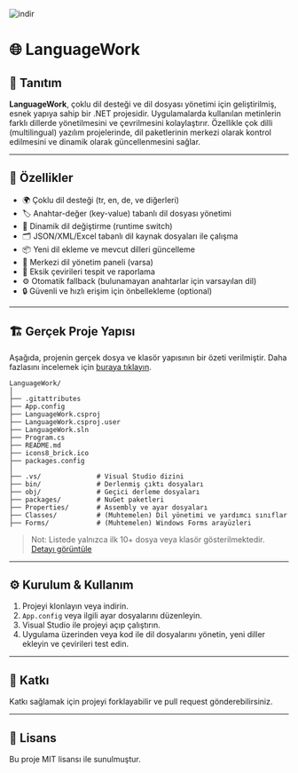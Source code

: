 ![indir](https://github.com/user-attachments/assets/54cdaaf1-f4a3-4cad-b9b1-e882d6cc2f5e)

# 🌐 LanguageWork

## 📝 Tanıtım

**LanguageWork**, çoklu dil desteği ve dil dosyası yönetimi için geliştirilmiş, esnek yapıya sahip bir .NET projesidir. Uygulamalarda kullanılan metinlerin farklı dillerde yönetilmesini ve çevrilmesini kolaylaştırır. Özellikle çok dilli (multilingual) yazılım projelerinde, dil paketlerinin merkezi olarak kontrol edilmesini ve dinamik olarak güncellenmesini sağlar.

---

## 🚀 Özellikler

- 🌍 Çoklu dil desteği (tr, en, de, ve diğerleri)
- 🏷️ Anahtar-değer (key-value) tabanlı dil dosyası yönetimi
- 🔄 Dinamik dil değiştirme (runtime switch)
- 🗂️ JSON/XML/Excel tabanlı dil kaynak dosyaları ile çalışma
- 📦 Yeni dil ekleme ve mevcut dilleri güncelleme
- 📝 Merkezi dil yönetim paneli (varsa)
- 🚦 Eksik çevirileri tespit ve raporlama
- ⚙️ Otomatik fallback (bulunamayan anahtarlar için varsayılan dil)
- 🔒 Güvenli ve hızlı erişim için önbellekleme (optional)

---

## 🏗️ Gerçek Proje Yapısı

Aşağıda, projenin gerçek dosya ve klasör yapısının bir özeti verilmiştir. Daha fazlasını incelemek için [buraya tıklayın](https://github.com/dogukankosan/LanguageWork/tree/main).

```
LanguageWork/
│
├── .gitattributes
├── App.config
├── LanguageWork.csproj
├── LanguageWork.csproj.user
├── LanguageWork.sln
├── Program.cs
├── README.md
├── icons8_brick.ico
├── packages.config
│
├── .vs/              # Visual Studio dizini
├── bin/              # Derlenmiş çıktı dosyaları
├── obj/              # Geçici derleme dosyaları
├── packages/         # NuGet paketleri
├── Properties/       # Assembly ve ayar dosyaları
├── Classes/          # (Muhtemelen) Dil yönetimi ve yardımcı sınıflar
├── Forms/            # (Muhtemelen) Windows Forms arayüzleri
```
> Not: Listede yalnızca ilk 10+ dosya veya klasör gösterilmektedir. [Detayı görüntüle](https://github.com/dogukankosan/LanguageWork/tree/main)

---

## ⚙️ Kurulum & Kullanım

1. Projeyi klonlayın veya indirin.
2. `App.config` veya ilgili ayar dosyalarını düzenleyin.
3. Visual Studio ile projeyi açıp çalıştırın.
4. Uygulama üzerinden veya kod ile dil dosyalarını yönetin, yeni diller ekleyin ve çevirileri test edin.

---

## 🤝 Katkı

Katkı sağlamak için projeyi forklayabilir ve pull request gönderebilirsiniz.

---

## 📄 Lisans

Bu proje MIT lisansı ile sunulmuştur.
